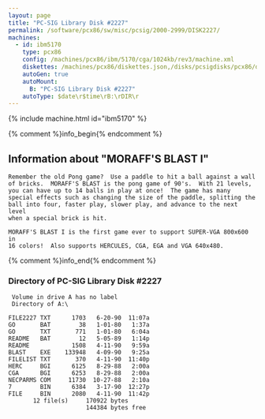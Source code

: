 ```yaml
---
layout: page
title: "PC-SIG Library Disk #2227"
permalink: /software/pcx86/sw/misc/pcsig/2000-2999/DISK2227/
machines:
  - id: ibm5170
    type: pcx86
    config: /machines/pcx86/ibm/5170/cga/1024kb/rev3/machine.xml
    diskettes: /machines/pcx86/diskettes.json,/disks/pcsigdisks/pcx86/diskettes.json
    autoGen: true
    autoMount:
      B: "PC-SIG Library Disk #2227"
    autoType: $date\r$time\rB:\rDIR\r
---
```


{% include machine.html id="ibm5170" %}

{% comment %}info_begin{% endcomment %}

## Information about "MORAFF'S BLAST I"

    Remember the old Pong game?  Use a paddle to hit a ball against a wall
    of bricks.  MORAFF'S BLAST is the pong game of 90's.  With 21 levels,
    you can have up to 14 balls in play at once!  The game has many
    special effects such as changing the size of the paddle, splitting the
    ball into four, faster play, slower play, and advance to the next level
    when a special brick is hit.
    
    MORAFF'S BLAST I is the first game ever to support SUPER-VGA 800x600 in
    16 colors!  Also supports HERCULES, CGA, EGA and VGA 640x480.
{% comment %}info_end{% endcomment %}


### Directory of PC-SIG Library Disk #2227

     Volume in drive A has no label
     Directory of A:\

    FILE2227 TXT      1703   6-20-90  11:07a
    GO       BAT        38   1-01-80   1:37a
    GO       TXT       771   1-01-80   6:04a
    README   BAT        12   5-05-89   1:14p
    README            1508   4-11-90   9:59a
    BLAST    EXE    133948   4-09-90   9:25a
    FILELIST TXT       370   4-11-90  11:40p
    HERC     BGI      6125   8-29-88   2:00a
    CGA      BGI      6253   8-29-88   2:00a
    NECPARMS COM     11730  10-27-88   2:10a
    7        BIN      6384   3-17-90  12:27p
    FILE     BIN      2080   4-11-90  11:42p
           12 file(s)     170922 bytes
                          144384 bytes free
